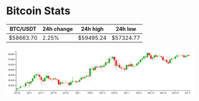 # Bitcoin Stats

BTC/USDT|24h change|24h high|24h low|
|---|---|---|---|
|$58663.70|2.25%|$59495.24|$57324.77|

<img src="./chart.svg">
